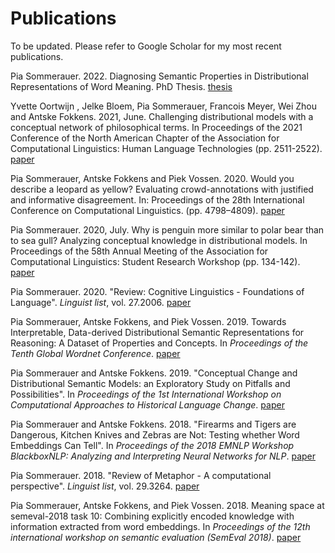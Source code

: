 # Publications

To be updated. Please refer to Google Scholar for my most recent publications.

Pia Sommerauer. 2022. Diagnosing Semantic Properties in Distributional Representations of Word Meaning. PhD Thesis. [thesis](papers/thesis.pdf)

Yvette Oortwijn , Jelke Bloem, Pia Sommerauer, Francois Meyer, Wei Zhou and Antske Fokkens. 2021, June. Challenging distributional models with a conceptual network of philosophical terms. In Proceedings of the 2021 Conference of the North American Chapter of the Association for Computational Linguistics: Human Language Technologies (pp. 2511-2522). [paper](https://www.aclweb.org/anthology/2021.naacl-main.199/)


Pia Sommerauer, Antske Fokkens and Piek Vossen. 2020. Would you describe a leopard as yellow? Evaluating crowd-annotations with justified and informative disagreement. In: Proceedings of the 28th International Conference on Computational Linguistics. (pp. 4798–4809). [paper](https://www.aclweb.org/anthology/2020.coling-main.422/)

Pia Sommerauer. 2020, July. Why is penguin more similar to polar bear than to sea gull? Analyzing conceptual knowledge in distributional models. In Proceedings of the 58th Annual Meeting of the Association for Computational Linguistics: Student Research Workshop (pp. 134-142). [paper](https://www.aclweb.org/anthology/2020.acl-srw.18.pdf)

Pia Sommerauer. 2020. "Review: Cognitive Linguistics - Foundations of Language". *Linguist list*, vol. 27.2006. [paper](https://linguistlist.org/issues/31/31-1021.html)

Pia Sommerauer, Antske Fokkens, and Piek Vossen. 2019. Towards Interpretable, Data-derived Distributional Semantic Representations for Reasoning: A Dataset of Properties and Concepts. In *Proceedings of the Tenth Global Wordnet Conference*.
[paper](https://aclanthology.org/2019.gwc-1.12/)

Pia Sommerauer and Antske Fokkens. 2019. "Conceptual Change and Distributional Semantic Models: an Exploratory Study on Pitfalls and Possibilities". In *Proceedings of the 1st International Workshop on Computational Approaches to Historical Language Change*.
[paper](https://www.aclweb.org/anthology/W19-4728)

Pia Sommerauer and Antske Fokkens. 2018. "Firearms and Tigers are Dangerous, Kitchen Knives and Zebras are Not: Testing whether Word Embeddings Can Tell". In *Proceedings of the 2018 EMNLP Workshop BlackboxNLP: Analyzing and Interpreting Neural Networks for NLP*.
[paper](https://www.aclweb.org/anthology/W18-5430)

Pia Sommerauer. 2018. "Review of Metaphor - A computational perspective". *Linguist list*, vol. 29.3264. [paper](https://linguistlist.org/pubs/reviews/get-review.cfm?SubID=36366859)

Pia Sommerauer, Antske Fokkens, and Piek Vossen. 2018. Meaning space at semeval-2018 task 10: Combining explicitly encoded knowledge with information extracted from word embeddings. In *Proceedings of the 12th international workshop on semantic evaluation (SemEval 2018)*.
[paper](https://www.aclweb.org/anthology/S18-1154)
